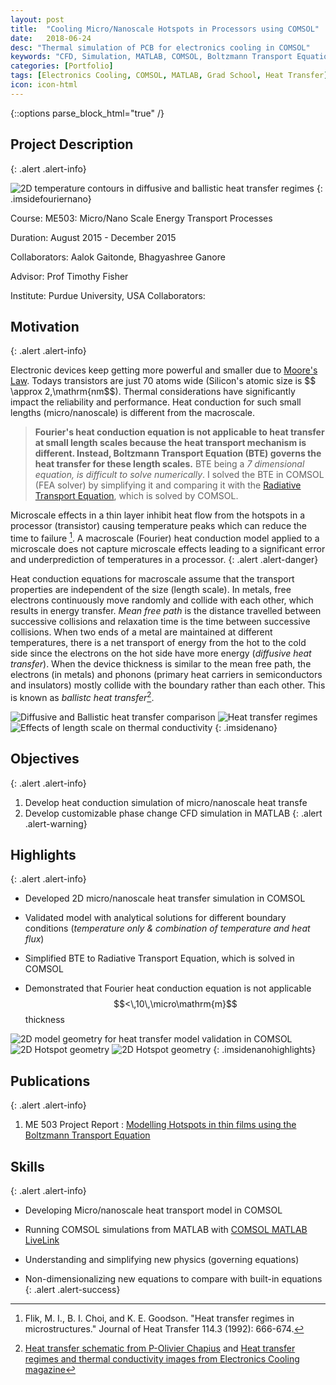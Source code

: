 ```yaml
---
layout: post
title:  "Cooling Micro/Nanoscale Hotspots in Processors using COMSOL"
date:   2018-06-24
desc: "Thermal simulation of PCB for electronics cooling in COMSOL"
keywords: "CFD, Simulation, MATLAB, COMSOL, Boltzmann Transport Equation, Radiative Transport Equation, Hotspots, Electronics Cooling"
categories: [Portfolio]
tags: [Electronics Cooling, COMSOL, MATLAB, Grad School, Heat Transfer]
icon: icon-html
---
```

{::options parse_block_html="true" /}

## Project Description
{: .alert .alert-info}

<div class="panel-body">

<style>
 .imsidefouriernano>img {
    width:30%;
    float:right;
    padding:0 5px;
  }
</style>

![2D temperature contours in diffusive and ballistic heat transfer regimes](/static/assets/img/blog/nanoheat/fourier_nano_ht.jpg  "2D temperature contours in diffusive and ballistic heat transfer regimes")
{: .imsidefouriernano}

Course: ME503: Micro/Nano Scale Energy Transport Processes  

Duration: August 2015 - December 2015  

Collaborators: Aalok Gaitonde, Bhagyashree Ganore    

Advisor: Prof Timothy Fisher  

Institute: Purdue University, USA
Collaborators:


</div>


## Motivation
{: .alert .alert-info}

Electronic devices keep getting more powerful and smaller due to [Moore's Law](https://en.wikipedia.org/wiki/Moore%27s_law). Todays transistors are just 70 atoms wide (Silicon's atomic size is $$ \approx 2\,\mathrm{nm$$). Thermal considerations have significantly impact the reliability and performance. Heat conduction for such small lengths (micro/nanoscale) is different from the macroscale.

>**Fourier's heat conduction equation is not applicable to heat transfer at small length scales because the heat transport mechanism is different. Instead, Boltzmann Transport Equation (BTE) governs the heat transfer for these length scales.** BTE being a *7 dimensional equation, is difficult to solve numerically*. I solved the BTE in COMSOL (FEA solver) by simplifying it and comparing it with the [Radiative Transport Equation](https://www.comsol.com/heat-transfer-module#features), which is solved by COMSOL.

Microscale effects in a thin layer inhibit heat flow from the hotspots in a processor (transistor) causing temperature peaks which can reduce the time to failure [^1]. A macroscale (Fourier) heat conduction model applied to a microscale does not capture microscale effects leading to a significant error and underprediction of temperatures in a processor.
{: .alert .alert-danger}

[^1]: Flik, M. I., B. I. Choi, and K. E. Goodson. "Heat transfer regimes in microstructures." Journal of Heat Transfer 114.3 (1992): 666-674.

Heat conduction equations for macroscale assume that the transport properties are independent of the size (length scale). In metals, free electrons continuously move randomly and collide with each other, which results in energy transfer. *Mean free path* is the distance travelled between successive collisions and relaxation time is the time between successive collisions. When two ends of a metal are maintained at different temperatures, there is a net transport of energy from the hot to the cold side since the electrons on the hot side have more energy (*diffusive heat transfer*). When the device thickness is similar to the mean free path, the electrons (in metals) and phonons (primary heat carriers in semiconductors and insulators) mostly collide with the boundary rather than each other. This is known as *ballistc heat transfer*[^2].

[^2]: [Heat transfer schematic from P-Olivier Chapius](http://polivier.chapuis.free.fr/P-Olivier%20CHAPUIS%20-%20Research.htm) and [Heat transfer regimes and thermal conductivity images from Electronics Cooling magazine](https://www.electronics-cooling.com/2007/02/microscale-heat-transfer/)

<style>
 .imsidenano>img {
    width:30%;
    padding:0 5px;
  }
</style>

![Diffusive and Ballistic heat transfer comparison](/static/assets/img/blog/nanoheat/ht_compare.jpg "2D temperature contours in diffusive and ballistic heat transfer regimes")
![Heat transfer regimes](/static/assets/img/blog/nanoheat/ht_regimes.gif "Heat transfer regime based on length scale")
![Effects of length scale on thermal conductivity](/static/assets/img/blog/nanoheat/thermal_cond_thickness.gif "Effects of length scale on thermal conductivity")
{: .imsidenano}


## Objectives
{: .alert .alert-info}
1. Develop heat conduction simulation of micro/nanoscale heat transfe
2. Develop customizable phase change CFD simulation in MATLAB
{: .alert .alert-warning}


## Highlights
{: .alert .alert-info}

* Developed 2D micro/nanoscale heat transfer simulation in COMSOL

* Validated model with analytical solutions for different boundary conditions (*temperature only & combination of temperature and heat flux*)

* Simplified BTE to Radiative Transport Equation, which is solved in COMSOL

* Demonstrated that Fourier heat conduction equation is not applicable  $$<\,10\,\micro\mathrm{m}$$ thickness


<style>
 .imsidenanohighlights>img {
    max-width:30%;
    padding:0 5px;
  }
</style>

![2D model geometry for heat transfer model validation in COMSOL ](/static/assets/img/blog/nanoheat/nano_validation.jpg "2D model geometry for heat transfer model validation in COMSOL")
![2D Hotspot geometry](/static/assets/img/blog/nanoheat/hotspot_geom.jpg "2D hotspot geometry")
![2D Hotspot geometry](/static/assets/img/blog/nanoheat/ang_grid_refine.jpg "Angular grid refinement for BTE")
{: .imsidenanohighlights}



## Publications
{: .alert .alert-info}


1. ME 503 Project Report : [Modelling Hotspots in thin films using the Boltzmann Transport Equation](https://github.com/yashg1/yashg1.github.io/blob/a835e87e1f467437dc75af64383b959f8dda45a4/resources/nanoheat_ref/Electronics%20Cooling%20Microscale%20Heat%20Transfer%20Project%20Report.pdf)



## Skills
{: .alert .alert-info}

  - Developing Micro/nanoscale heat transport model in COMSOL

* Running COMSOL simulations from MATLAB with [COMSOL MATLAB LiveLink](https://www.comsol.com/release/5.3/livelink-matlab)

* Understanding and simplifying new physics (governing equations)

* Non-dimensionalizing new equations to compare with built-in equations
{: .alert .alert-success}
